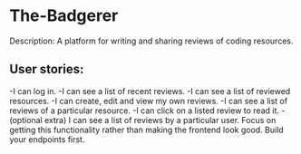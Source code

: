 # The-Badgerer

Description: A platform for writing and sharing reviews of coding resources. 

## User stories:

-I can log in.
-I can see a list of recent reviews.
-I can see a list of reviewed resources.
-I can create, edit and view my own reviews.
-I can see a list of reviews of a particular resource.
-I can click on a listed review to read it.
-(optional extra) I can see a list of reviews by a particular user.
Focus on getting this functionality rather than making the frontend look good. Build your endpoints first.
